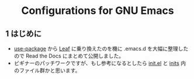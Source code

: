 <h1 style="text-align:center;">Configurations for GNU Emacs</h1>

## 1 はじめに
* [use-package](https://github.com/jwiegley/use-package) から [Leaf](https://github.com/conao3/leaf.el) に乗り換えたのを機に .emacs.d を大幅に整理したので Read the Docs にまとめて公開しました。
* ビギナーのパッチワークですが、もし参考になるとしたら [init.el](https://github.com/minorugh/emacs.d/blob/master/init.el) と [inits](https://github.com/minorugh/emacs.d/tree/master/inits) 内のファイル群かと思います。
